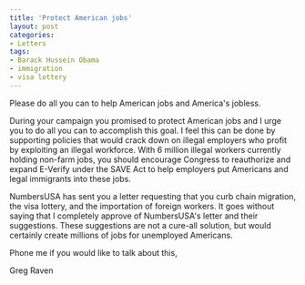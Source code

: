 ```yaml
---
title: 'Protect American jobs'
layout: post
categories:
- Letters
tags:
- Barack Hussein Obama
- immigration
- visa lottery
---
```


Please do all you can to help American jobs and America's jobless.  
  
During your campaign you promised to protect American jobs and I urge you to do all you can to accomplish this goal. I feel this can be done by supporting policies that would crack down on illegal employers who profit by exploiting an illegal workforce. With 6 million illegal workers currently holding non-farm jobs, you should encourage Congress to reauthorize and expand E-Verify under the SAVE Act to help employers put Americans and legal immigrants into these jobs.

NumbersUSA has sent you a letter requesting that you curb chain migration, the visa lottery, and the importation of foreign workers. It goes without saying that I completely approve of NumbersUSA's letter and their suggestions. These suggestions are not a cure-all solution, but would certainly create millions of jobs for unemployed Americans.

Phone me if you would like to talk about this,

Greg Raven
